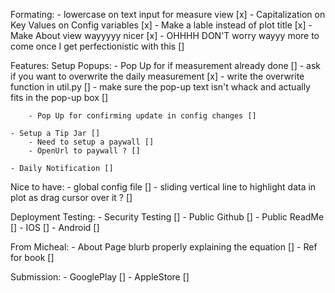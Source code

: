 

Formating: 
	- lowercase on text input for measure view [x]
	- Capitalization on Key Values on Config variables [x]
	- Make a lable instead of plot title [x]
	- Make About view wayyyyy nicer [x]
	- OHHHH DON'T worry wayyy more to come once I get perfectionistic with this []

Features:
	Setup Popups:
		- Pop Up for if measurement already done []
			- ask if you want to overwrite the daily measurement [x]
			- write the overwrite function in util.py []
			- make sure the pop-up text isn't whack and actually fits in the pop-up box []

		- Pop Up for confirming update in config changes []

	- Setup a Tip Jar []
		- Need to setup a paywall []
		- OpenUrl to paywall ? []

	- Daily Notification []

Nice to have:
	- global config file []
	- sliding vertical line to highlight data in plot as drag cursor over it ? []

Deployment Testing: 
	- Security Testing []
	- Public Github []
	- Public ReadMe []
	- IOS []
	- Android []


From Micheal: 
	- About Page blurb properly explaining the equation []
	- Ref for book []

Submission:
	- GooglePlay []
	- AppleStore []

